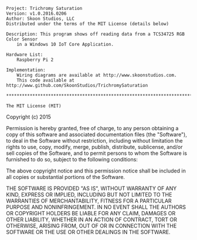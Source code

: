     Project: Trichromy Saturation
    Version: v1.0.2016.0206
    Author: Skoon Studios, LLC
    Distributed under the terms of the MIT License (details below)

    Description: This program shows off reading data from a TCS34725 RGB Color Sensor
        in a Windows 10 IoT Core Application.

    Hardware List:
        Raspberry Pi 2

    Implementation:
        Wiring diagrams are available at http://www.skoonstudios.com.
        This code available at http://www.github.com/SkoonStudios/TrichromySaturation

    ******************************************************************************

    The MIT License (MIT)

Copyright (c) 2015 

Permission is hereby granted, free of charge, to any person obtaining a copy
of this software and associated documentation files (the "Software"), to deal
in the Software without restriction, including without limitation the rights
to use, copy, modify, merge, publish, distribute, sublicense, and/or sell
copies of the Software, and to permit persons to whom the Software is
furnished to do so, subject to the following conditions:

The above copyright notice and this permission notice shall be included in all
copies or substantial portions of the Software.

THE SOFTWARE IS PROVIDED "AS IS", WITHOUT WARRANTY OF ANY KIND, EXPRESS OR
IMPLIED, INCLUDING BUT NOT LIMITED TO THE WARRANTIES OF MERCHANTABILITY,
FITNESS FOR A PARTICULAR PURPOSE AND NONINFRINGEMENT. IN NO EVENT SHALL THE
AUTHORS OR COPYRIGHT HOLDERS BE LIABLE FOR ANY CLAIM, DAMAGES OR OTHER
LIABILITY, WHETHER IN AN ACTION OF CONTRACT, TORT OR OTHERWISE, ARISING FROM,
OUT OF OR IN CONNECTION WITH THE SOFTWARE OR THE USE OR OTHER DEALINGS IN THE
SOFTWARE.